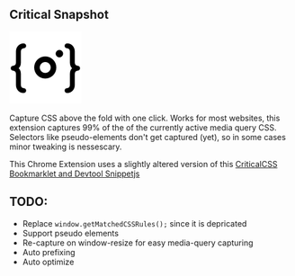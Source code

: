 ## Critical Snapshot

![icon](/src/icon128.png?raw=true "Optional Title")

Capture CSS above the fold with one click. Works for most websites, this extension captures 99% of the of the currently active media query CSS. Selectors like pseudo-elements don't get captured (yet), so in some cases minor tweaking is nessescary.

This Chrome Extension uses a slightly altered version of this [CriticalCSS Bookmarklet and Devtool Snippetjs](https://gist.github.com/PaulKinlan/6284142)

## TODO:
- Replace `window.getMatchedCSSRules();` since it is depricated
- Support pseudo elements
- Re-capture on window-resize for easy media-query capturing
- Auto prefixing
- Auto optimize
